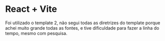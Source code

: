 # React + Vite
Foi utilizado o template 2, não segui todas as diretrizes do template porque achei muito grande todas as fontes, e tive dificuldade para fazer a linha do tempo, mesmo com pesquisa.